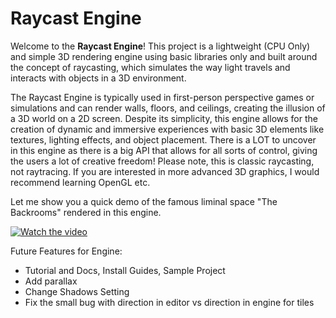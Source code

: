 # Raycast Engine

Welcome to the **Raycast Engine**! This project is a lightweight (CPU Only) and simple 3D rendering engine using basic libraries only and built around the concept of raycasting, which simulates the way light travels and interacts with objects in a 3D environment.

The Raycast Engine is typically used in first-person perspective games or simulations and can render walls, floors, and ceilings, creating the illusion of a 3D world on a 2D screen. Despite its simplicity, this engine allows for the creation of dynamic and immersive experiences with basic 3D elements like textures, lighting effects, and object placement. There is a LOT to uncover in this engine as there is a big API that allows for all sorts of control, giving the users a lot of creative freedom! Please note, this is classic raycasting, not raytracing. If you are interested in more advanced 3D graphics, I would recommend learning OpenGL etc.

Let me show you a quick demo of the famous liminal space "The Backrooms" rendered in this engine.

[![Watch the video](https://img.youtube.com/vi/9v8R9GMLWoM/0.jpg)](https://youtu.be/9v8R9GMLWoM)

Future Features for Engine:
- Tutorial and Docs, Install Guides, Sample Project
- Add parallax
- Change Shadows Setting
- Fix the small bug with direction in editor vs direction in engine for tiles
